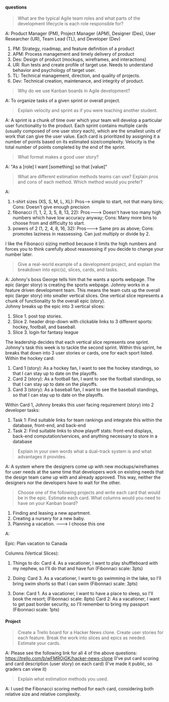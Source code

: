 #### questions


> What are the typical Agile team roles and what parts of the development lifecycle is each role responsible for?

A: Product Manager (PM), Project Manager (APM), Designer (Des), User Researcher (UR), Team Lead (TL), and Developer (Dev)

1. PM: Strategy, roadmap, and feature definition of a product
2. APM: Process management and timely delivery of product
3. Des: Design of product (mockups, wireframes, and interactions)
4. UR: Run tests and create profile of target use.  Needs to understand behavior and psychology of target user.
5. TL: Technical management, direction, and quality of projects.
6. Dev: Technical creation, maintenance, and integrity of product.

>Why do we use Kanban boards in Agile development?

A: To organize tasks of a given sprint or overall project.

> Explain velocity and sprint as if you were teaching another student.

A: A sprint is a chunk of time over which your team will develop a particular user functionality to the product.  Each sprint contains multiple cards (usually composed of one user story each), which are the smallest units of work that can give the user value.  Each card is prioritized by assigning it a number of points based on its estimated size/complexity.  Velocity is the total number of points completed by the end of the sprint.

> What format makes a good user story?

A: "As a [role] I want [something] so that [value]"

> What are different estimation methods teams can use? Explain pros and cons of each method. Which method would you prefer?

A:
1. t-shirt sizes (XS, S, M, L, XL): Pros--> simple to start, not that many bins; Cons: Doesn't give enough precision
2. fibonacci (1, 1, 2, 3, 5, 8, 13, 22): Pros---> Doesn't have too many high numbers which have low accuracy anyway; Cons: Many more bins to choose from and difficulty to start.
3. powers of 2 (1, 2, 4, 8, 16, 32): Pros---> Same pro as above; Cons: promotes laziness in reassessing.  Can just multiply or divide by 2.

I like the Fibonacci sizing method because it limits the high numbers and forces you to think carefully about reassessing if
you decide to change your number later.

>Give a real-world example of a development project, and explain the breakdown into epic(s), slices, cards, and tasks.

A:
Johnny's boss George tells him that he wants a sports webpage.  The epic (larger story) is creating the sports webpage.
Johnny works in a feature driven development team.  This means the team cuts up the overall epic (larger story) into smaller vertical slices.  One vertical slice represents a chunk of functionality to the overall epic (story).  
Johnny breaks up the epic into 3 vertical slices:

1. Slice 1. post top stories.
2. Slice 2. header drop-down with clickable links to 3 different sports: hockey, football, and baseball.
3. Slice 3. login for fantasy league

The leadership decides that each vertical slice represents one sprint.  Johnny's task this week is
to tackle the second sprint.  Within this sprint, he breaks that down into 3 user stories or cards, one
for each sport listed.  Within the hockey card:

1. Card 1 (story): As a hockey fan, I want to see the hockey standings, so that I can stay up to date on the playoffs.
2. Card 2 (story): As a football fan, I want to see the football standings, so that I can stay up to date on the playoffs.
3. Card 3 (story): As a baseball fan, I want to see the baseball standings, so that I can stay up to date on the playoffs.  

Within Card 1, Johnny breaks this user facing requirement (story) into 2 developer tasks:

1. Task 1: Find suitable links for team rankings and integrate this within the database, front-end, and back-end
2. Task 2: Find suitable links to show playoff stats: front-end displays, back-end computation/services, and anything necessary to store in a database


> Explain in your own words what a dual-track system is and what advantages it provides.

A: A system where the designers come up with new mockups/wireframes for user needs at the same time
that developers work on existing needs that the design team came up with and already approved.  This way, neither the designers
nor the developers have to wait for the other.

>Choose one of the following projects and write each card that would be in the epic. Estimate each card. What columns would you need to have on your Kanban board?
1. Finding and leasing a new apartment.
2. Creating a nursery for a new baby.
3. Planning a vacation. ---> I choose this one

A:

Epic: Plan vacation to Canada

Columns (Vertical Slices):
1. Things to do:
Card 4. As a vacationer, I want to play shuffleboard with my nephew, so I'll do that and have fun (Fibonnaci scale: 3pts)

2. Doing:
Card 3. As a vacationer, I want to go swimming in the lake, so I'll bring swim shorts so that I can swim (Fibonnaci scale: 3pts)

3. Done:
Card 1. As a vacationer, I want to have a place to sleep, so I'll book the resort; (Fibonnaci scale: 8pts)
Card 2: As a vacationer, I want to get past border security, so I'll remember to bring my passport (Fibonnaci scale: 1pts)



#### Project

> Create a Trello board for a Hacker News clone.
> Create user stories for each feature.
> Break the work into slices and epics as needed.
> Estimate your cards.

A: Please see the following link for all 4 of the above questions:
https://trello.com/b/wFMROjGK/hacker-news-clone
(I've put card scoring and card description (user story) on each card)
(I've made it public, so graders can view it)

> Explain what estimation methods you used.

A: I used the Fibonacci scoring method for each card, considering both relative size and relative complexity.

